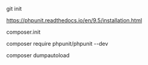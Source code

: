 git init

https://phpunit.readthedocs.io/en/9.5/installation.html

composer.init

composer require phpunit/phpunit --dev

composer dumpautoload
